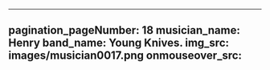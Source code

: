 ------
pagination_pageNumber: 18
musician_name: Henry
band_name: Young Knives.
img_src: images/musician0017.png
onmouseover_src: 
------